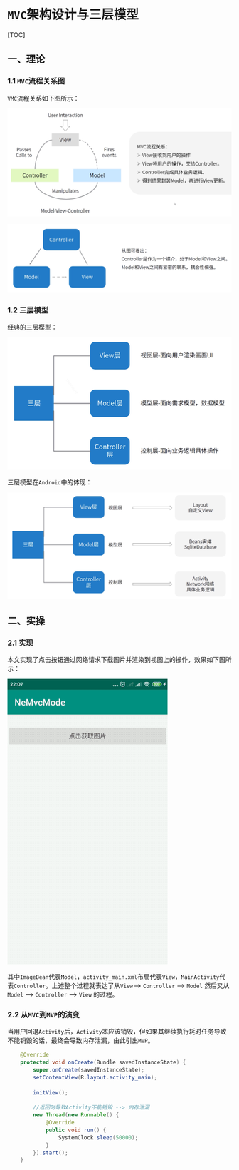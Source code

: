 # `MVC`架构设计与三层模型

[TOC]

## 一、理论

### 1.1 `MVC`流程关系图

`VMC`流程关系如下图所示：

![image](https://github.com/tianyalu/NeMvcMode/raw/master/show/mvc_process_relation.png)

![image](https://github.com/tianyalu/NeMvcMode/raw/master/show/mvc_process_relation2.png)

### 1.2 三层模型

经典的三层模型：

![image](https://github.com/tianyalu/NeMvcMode/raw/master/show/typical_three_level_model.png)

三层模型在`Android`中的体现：

![image](https://github.com/tianyalu/NeMvcMode/raw/master/show/android_three_level_model.png)

## 二、实操

### 2.1 实现

本文实现了点击按钮通过网络请求下载图片并渲染到视图上的操作，效果如下图所示：

![image](https://github.com/tianyalu/NeMvcMode/raw/master/show/show.gif)

其中`ImageBean`代表`Model`，`activity_main.xml`布局代表`View`，`MainActivity`代表`Controller`。上述整个过程就表达了从`View`--> `Controller` --> `Model` 然后又从 `Model` --> `Controller` --> `View` 的过程。

### 2.2 从`MVC`到`MVP`的演变

当用户回退`Activity`后，`Activity`本应该销毁，但如果其继续执行耗时任务导致不能销毁的话，最终会导致内存泄漏，由此引出`MVP`。

```java
    @Override
    protected void onCreate(Bundle savedInstanceState) {
        super.onCreate(savedInstanceState);
        setContentView(R.layout.activity_main);

        initView();

        //返回时导致Activity不能销毁 --> 内存泄漏
        new Thread(new Runnable() {
            @Override
            public void run() {
                SystemClock.sleep(50000);
            }
        }).start();
    }
```

